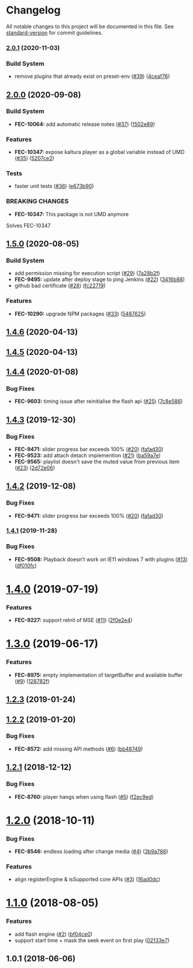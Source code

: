 # Changelog

All notable changes to this project will be documented in this file. See [standard-version](https://github.com/conventional-changelog/standard-version) for commit guidelines.

### [2.0.1](https://github.com/kaltura/playkit-js-flash/compare/v2.0.0...v2.0.1) (2020-11-03)


### Build System

* remove plugins that already exist on preset-env ([#39](https://github.com/kaltura/playkit-js-flash/issues/39)) ([4ceaf76](https://github.com/kaltura/playkit-js-flash/commit/4ceaf76))



## [2.0.0](https://github.com/kaltura/playkit-js-flash/compare/v1.5.0...v2.0.0) (2020-09-08)


### Build System

* **FEC-10064:** add automatic release notes ([#37](https://github.com/kaltura/playkit-js-flash/issues/37)) ([1502e89](https://github.com/kaltura/playkit-js-flash/commit/1502e89))


### Features

* **FEC-10347:** expose kaltura player as a global variable instead of UMD ([#35](https://github.com/kaltura/playkit-js-flash/issues/35)) ([5207ce2](https://github.com/kaltura/playkit-js-flash/commit/5207ce2))


### Tests

* faster unit tests ([#36](https://github.com/kaltura/playkit-js-flash/issues/36)) ([e673b90](https://github.com/kaltura/playkit-js-flash/commit/e673b90))


### BREAKING CHANGES

* **FEC-10347:** This package is not UMD anymore

Solves FEC-10347



## [1.5.0](https://github.com/kaltura/playkit-js-flash/compare/v1.4.4...v1.5.0) (2020-08-05)


### Build System

* add permission missing for execution script ([#29](https://github.com/kaltura/playkit-js-flash/issues/29)) ([7a28b2f](https://github.com/kaltura/playkit-js-flash/commit/7a28b2f))
* **FEC-9495:** update after deploy stage to ping Jenkins ([#22](https://github.com/kaltura/playkit-js-flash/issues/22)) ([3416b88](https://github.com/kaltura/playkit-js-flash/commit/3416b88))
* github bad certificate ([#28](https://github.com/kaltura/playkit-js-flash/issues/28)) ([fc22719](https://github.com/kaltura/playkit-js-flash/commit/fc22719))


### Features

* **FEC-10290:** upgrade NPM packages ([#33](https://github.com/kaltura/playkit-js-flash/issues/33)) ([5487625](https://github.com/kaltura/playkit-js-flash/commit/5487625))



<a name="1.4.6"></a>
## [1.4.6](https://github.com/kaltura/playkit-js-flash/compare/v1.4.5...v1.4.6) (2020-04-13)



<a name="1.4.5"></a>
## [1.4.5](https://github.com/kaltura/playkit-js-flash/compare/v1.4.4...v1.4.5) (2020-04-13)



<a name="1.4.4"></a>
## [1.4.4](https://github.com/kaltura/playkit-js-flash/compare/v1.4.3...v1.4.4) (2020-01-08)


### Bug Fixes

* **FEC-9603:** timing issue after reinitialise the flash api ([#25](https://github.com/kaltura/playkit-js-flash/issues/25)) ([7c8e586](https://github.com/kaltura/playkit-js-flash/commit/7c8e586))



<a name="1.4.3"></a>
## [1.4.3](https://github.com/kaltura/playkit-js-flash/compare/v1.4.1...v1.4.3) (2019-12-30)


### Bug Fixes

* **FEC-9471:** slider progress bar exceeds 100% ([#20](https://github.com/kaltura/playkit-js-flash/issues/20)) ([fafad30](https://github.com/kaltura/playkit-js-flash/commit/fafad30))
* **FEC-9523:** add attach detach implemention ([#21](https://github.com/kaltura/playkit-js-flash/issues/21)) ([ba59a7e](https://github.com/kaltura/playkit-js-flash/commit/ba59a7e))
* **FEC-9565:** playlist doesn't save the muted value from previous item ([#23](https://github.com/kaltura/playkit-js-flash/issues/23)) ([2d72e06](https://github.com/kaltura/playkit-js-flash/commit/2d72e06))



<a name="1.4.2"></a>
## [1.4.2](https://github.com/kaltura/playkit-js-flash/compare/v1.4.1...v1.4.2) (2019-12-08)


### Bug Fixes

* **FEC-9471:** slider progress bar exceeds 100% ([#20](https://github.com/kaltura/playkit-js-flash/issues/20)) ([fafad30](https://github.com/kaltura/playkit-js-flash/commit/fafad30))


<a name="1.4.1"></a>
### [1.4.1](https://github.com/kaltura/playkit-js-flash/compare/v1.4.0...v1.4.1) (2019-11-28)


### Bug Fixes

* **FEC-9508:** Playback doesn't work on IE11 windows 7 with plugins ([#13](https://github.com/kaltura/playkit-js-flash/issues/13)) ([df010fc](https://github.com/kaltura/playkit-js-flash/commit/df010fc))



<a name="1.4.0"></a>
# [1.4.0](https://github.com/kaltura/playkit-js-flash/compare/v1.3.0...v1.4.0) (2019-07-19)


### Features

* **FEC-9227:** support reInit of MSE ([#11](https://github.com/kaltura/playkit-js-flash/issues/11)) ([2f0e2e4](https://github.com/kaltura/playkit-js-flash/commit/2f0e2e4))



<a name="1.3.0"></a>
# [1.3.0](https://github.com/kaltura/playkit-js-flash/compare/v1.2.3...v1.3.0) (2019-06-17)


### Features

* **FEC-8975:** empty implementation of targetBuffer and available buffer ([#9](https://github.com/kaltura/playkit-js-flash/issues/9)) ([128782f](https://github.com/kaltura/playkit-js-flash/commit/128782f))



<a name="1.2.3"></a>
## [1.2.3](https://github.com/kaltura/playkit-js-flash/compare/v1.2.2...v1.2.3) (2019-01-24)



<a name="1.2.2"></a>
## [1.2.2](https://github.com/kaltura/playkit-js-flash/compare/v1.2.1...v1.2.2) (2019-01-20)


### Bug Fixes

* **FEC-8572:** add missing API methods ([#6](https://github.com/kaltura/playkit-js-flash/issues/6)) ([bb48749](https://github.com/kaltura/playkit-js-flash/commit/bb48749))



<a name="1.2.1"></a>
## [1.2.1](https://github.com/kaltura/playkit-js-js-comscore/compare/v1.2.0...v1.2.1) (2018-12-12)


### Bug Fixes

* **FEC-8760:** player hangs when using flash ([#5](https://github.com/kaltura/playkit-js-js-comscore/issues/5)) ([f2ec9ed](https://github.com/kaltura/playkit-js-js-comscore/commit/f2ec9ed))



<a name="1.2.0"></a>
# [1.2.0](https://github.com/kaltura/playkit-js-js-comscore/compare/v1.1.0...v1.2.0) (2018-10-11)


### Bug Fixes

* **FEC-8546:** endless loading after change media ([#4](https://github.com/kaltura/playkit-js-js-comscore/issues/4)) ([3b9a786](https://github.com/kaltura/playkit-js-js-comscore/commit/3b9a786))


### Features

* align registerEngine & isSupported core APIs ([#3](https://github.com/kaltura/playkit-js-js-comscore/issues/3)) ([16ad0dc](https://github.com/kaltura/playkit-js-js-comscore/commit/16ad0dc))



<a name="1.1.0"></a>
# [1.1.0](https://github.com/kaltura/playkit-js-js-comscore/compare/v1.0.1...v1.1.0) (2018-08-05)


### Features

* add flash engine ([#2](https://github.com/kaltura/playkit-js-js-comscore/issues/2)) ([bf04ce0](https://github.com/kaltura/playkit-js-js-comscore/commit/bf04ce0))
* support start time + mask the seek event on first play ([02133e7](https://github.com/kaltura/playkit-js-js-comscore/commit/02133e7))



<a name="1.0.1"></a>
## 1.0.1 (2018-06-06)

